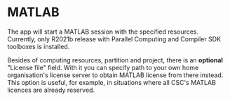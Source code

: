# MATLAB
The app will start a MATLAB session with the specified resources. Currently, only R2021b release with Parallel Computing and Compiler SDK toolboxes is installed.

Besides of computing resources, partition and project, there is an **optional** "License file" field. With it you can specify path to your own home organisation's license server to obtain MATLAB license from there instead. This option is useful, for example, in situations where all CSC's MATLAB licences are already reserved. 
